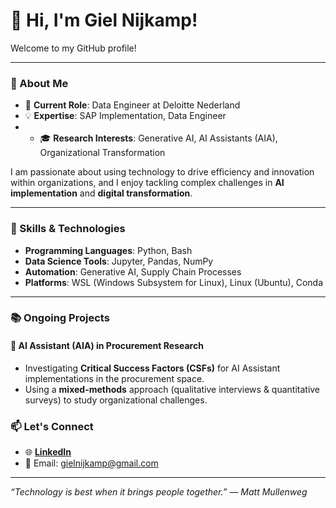 # 👋 Hi, I'm Giel Nijkamp!

Welcome to my GitHub profile!

---

### 🚀 About Me

- 💼 **Current Role**: Data Engineer at Deloitte Nederland
- 💡 **Expertise**: SAP Implementation, Data Engineer
- - 🎓 **Research Interests**: Generative AI, AI Assistants (AIA), Organizational Transformation

I am passionate about using technology to drive efficiency and innovation within organizations, and I enjoy tackling complex challenges in **AI implementation** and **digital transformation**.

---

### 🔧 Skills & Technologies

- **Programming Languages**: Python, Bash
- **Data Science Tools**: Jupyter, Pandas, NumPy
- **Automation**: Generative AI, Supply Chain Processes
- **Platforms**: WSL (Windows Subsystem for Linux), Linux (Ubuntu), Conda

---

### 📚 Ongoing Projects

#### 🔑 **AI Assistant (AIA) in Procurement Research**  
- Investigating **Critical Success Factors (CSFs)** for AI Assistant implementations in the procurement space.  
- Using a **mixed-methods** approach (qualitative interviews & quantitative surveys) to study organizational challenges.

### 📫 Let's Connect

- 🌐 **[LinkedIn](https://www.linkedin.com/in/giel-nijkamp/)**  
- 📧 Email: gielnijkamp@gmail.com

---

*“Technology is best when it brings people together.” — Matt Mullenweg*

